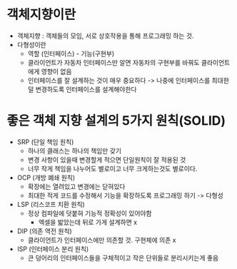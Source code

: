 # 객체지향이란
* 객체지향 : 객체들의 모임, 서로 상호작용을 통해 프로그래밍 하는 것.
* 다형성이란
    * 역할 (인터페이스) - 기능(구현부)
    * 클라이언트가 자동차 인터페이스만 알면 자동차의 구현부를 바꿔도 클라이언트에게 영향이 없음
    * 인터페이스를 잘 설계하는 것이 매우 중요하다 -> 나중에 인터페이스를 최대한 덜 변경하도록 인터페이스를 설계해야한다      



# 좋은 객체 지향 설계의 5가지 원칙(SOLID)
* SRP (단일 책임 원칙)
    * 하나의 클래스는 하나의 책임만 갖기
    * 변경 사항이 있을때 변경할게 적으면 단일원칙이 잘 적용된 것
    * 너무 작게 책임을 나누어도 별로이고 너무 크게하는것도 별로이다. 
* OCP (개방 폐쇄 원칙)
    * 확장에는 열려있고 변경에는 닫혀있다
    * 최대한 적게 코드를 수정해서 기능을 확장하도록 프로그래밍 하기 -> 다형성
* LSP (리스코프 치환 원칙)
    *  정상 컴파일에 덧붙혀 기능적 정확성이 있어야함
        * 엑셀을 밟았는데 뒤로 가게 설계하면 x  
* DIP (의존 역전 원칙)
    * 클라이언트가 인터페이스에만 의존할 것. 구현체에 의존 x
* ISP (인터페이스 분리 원칙)
    * 큰 덩어리의 인터페이스들을 구체적이고 작은 단위들로 분리시키는게 좋음


